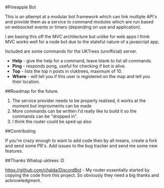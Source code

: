 #Pineapple Bot

 This is an attempt at a modular bot framework which can link multiple API's and provide them as a service to
 command modules which are run based on websocket events or timers (depending on use and application).

 I am basing this off the MVC architecture but unlike for web apps I think MVC works well for a node bot due to the
 stateful nature of a javascript app.

 Included are some commands for the UKTrees (unofficial) server.

 - **Help** - give the help for a command, leave blank to list all commands.
 - **Ping** - responds pong, useful for checking if bot is alive.
 - **Top** - lists the top n posts in r/uktrees, maximum of 10.
 - **Where** - will tell you if this user is registered on the map and tell you their location.

 ##Roadmap for the future.

 1. The service provider needs to be properly realised, it works at the moment but improvments can be made
 2. More commands can be written I'd really like to build it so the commands can be "dropped in".
 3. I think the router could be sped up also
 
 ##Contributing
 
 If you're crazy enough to want to add code then by all means, create a fork and send some PR's.
 Add issues to the bug tracker and send me some new features.
  
 ##Thanks
 Whatup uktrees :D
 
 https://github.com/chalda/DiscordBot - My router essentially started by copying the code from this project.
 So obviously they need a big thanks and acknowledgment.
 
 